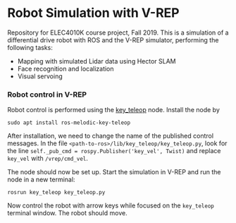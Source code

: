 # Robot Simulation with V-REP

Repository for ELEC4010K course project, Fall 2019. This is a simulation of a differential drive robot with ROS and the V-REP simulator, performing the following tasks:

* Mapping with simulated Lidar data using Hector SLAM
* Face recognition and localization
* Visual servoing

### Robot control in V-REP

Robot control is performed using the [key_teleop](http://wiki.ros.org/key_teleop) node. Install the node by

```
sudo apt install ros-melodic-key-teleop
```

After installation, we need to change the name of the published control messages. In the file `<path-to-ros>/lib/key_teleop/key_teleop.py`, look for the line `self._pub_cmd = rospy.Publisher('key_vel', Twist)` and replace `key_vel` with `/vrep/cmd_vel`.

The node should now be set up. Start the simulation in V-REP and run the node in a new terminal:

```
rosrun key_teleop key_teleop.py
```

Now control the robot with arrow keys while focused on the `key_teleop` terminal window. The robot should move.
